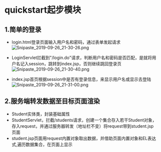 # quickstart起步模块
## 1.简单的登录
- login.html登录页面输入用户名和密码，通过表单发起请求
![Snipaste_2019-09-26_21-30-26.png](http://ww1.sinaimg.cn/large/0067OQVXgy1g7d8s9rooij30gg07vt8t.jpg)

- LoginServlet拦截到"/login.do"请求，判断用户名和密码是否匹配，是就将用户名记入session，跳转到index.jsp，否则继续跳回登录页
![Snipaste_2019-09-26_21-30-40.png](http://ww1.sinaimg.cn/large/0067OQVXgy1g7d8sq2wjdj30f304r74a.jpg)

- index.jsp首页根据session中是否有登录信息，来显示用户名或显示去登陆
![Snipaste_2019-09-26_21-31-00.png](http://ww1.sinaimg.cn/large/0067OQVXgy1g7d8sylkmuj30ex05ygln.jpg)


## 2.服务端转发数据至目标页面渲染
- Student实体类，封装基础属性
- StudentServlet，拦截/students请求，创建一个集合存入若干Student对象，存入request，并通过服务器转发（地址栏不变）将request带到student.jsp页面
- student.jsp页面用request内置对象取出数据，并借助页面内置对象和EL表达式,遍历数据集合，在页面上显示

